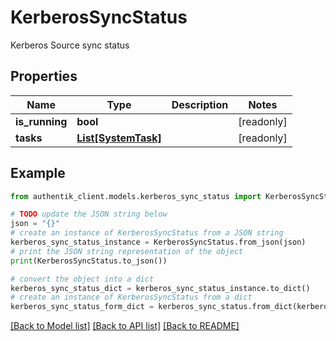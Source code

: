 # KerberosSyncStatus

Kerberos Source sync status

## Properties

Name | Type | Description | Notes
------------ | ------------- | ------------- | -------------
**is_running** | **bool** |  | [readonly] 
**tasks** | [**List[SystemTask]**](SystemTask.md) |  | [readonly] 

## Example

```python
from authentik_client.models.kerberos_sync_status import KerberosSyncStatus

# TODO update the JSON string below
json = "{}"
# create an instance of KerberosSyncStatus from a JSON string
kerberos_sync_status_instance = KerberosSyncStatus.from_json(json)
# print the JSON string representation of the object
print(KerberosSyncStatus.to_json())

# convert the object into a dict
kerberos_sync_status_dict = kerberos_sync_status_instance.to_dict()
# create an instance of KerberosSyncStatus from a dict
kerberos_sync_status_form_dict = kerberos_sync_status.from_dict(kerberos_sync_status_dict)
```
[[Back to Model list]](../README.md#documentation-for-models) [[Back to API list]](../README.md#documentation-for-api-endpoints) [[Back to README]](../README.md)


